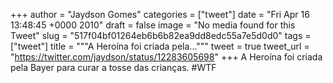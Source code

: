 
+++
author = "Jaydson Gomes"
categories = ["tweet"]
date = "Fri Apr 16 13:48:45 +0000 2010"
draft = false
image = "No media found for this Tweet"
slug = "517f04bf01264eb6b6b82ea9dd8edc55a7e5d0d0"
tags = ["tweet"]
title = """A Heroína foi criada pela..."""
tweet = true
tweet_url = "https://twitter.com/jaydson/status/12283605698"
+++
A Heroína foi criada pela Bayer para curar a tosse das crianças. #WTF

